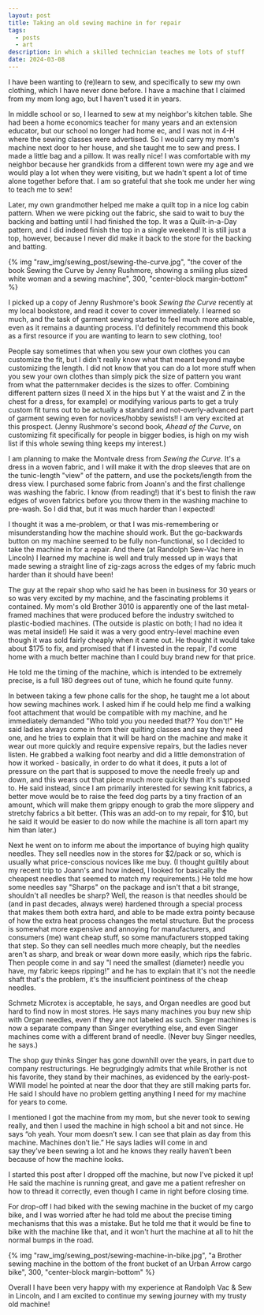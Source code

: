 ```yaml
---
layout: post
title: Taking an old sewing machine in for repair
tags:
  - posts
  - art
description: in which a skilled technician teaches me lots of stuff
date: 2024-03-08
---
```


I have been wanting to (re)learn to sew, and specifically to sew my own clothing, which I have never done before. I have a machine that I claimed from my mom long ago, but I haven't used it in years. 

In middle school or so, I learned to sew at my neighbor's kitchen table. She had been a home economics teacher for many years and an extension educator, but our school no longer had home ec, and I was not in 4-H where the sewing classes were advertised. So I would carry my mom's machine next door to her house, and she taught me to sew and press. I made a little bag and a pillow. It was really nice! I was comfortable with my neighbor because her grandkids from a different town were my age and we would play a lot when they were visiting, but we hadn't spent a lot of time alone together before that. I am so grateful that she took me under her wing to teach me to sew! 

Later, my own grandmother helped me make a quilt top in a nice log cabin pattern. When we were picking out the fabric, she said to wait to buy the backing and batting until I had finished the top. It was a Quilt-in-a-Day pattern, and I did indeed finish the top in a single weekend! It is still just a top, however, because I never did make it back to the store for the backing and batting. 

{% img "raw_img/sewing_post/sewing-the-curve.jpg", "the cover of the book Sewing the Curve by Jenny Rushmore, showing a smiling plus sized white woman and a sewing machine", 300, "center-block margin-bottom" %}

I picked up a copy of Jenny Rushmore's book _Sewing the Curve_ recently at my local bookstore, and read it cover to cover immediately. I learned so much, and the task of garment sewing started to feel much more attainable, even as it remains a daunting process. I'd definitely recommend this book as a first resource if you are wanting to learn to sew clothing, too!

People say sometimes that when you sew your own clothes you can customize the fit, but I didn't really know what that meant beyond maybe customizing the length. I did not know that you can do a lot more stuff when you sew your own clothes than simply pick the size of pattern you want from what the patternmaker decides is the sizes to offer. Combining different pattern sizes (I need X in the hips but Y at the waist and Z in the chest for a dress, for example) or modifying various parts to get a truly custom fit turns out to be actually a standard and not-overly-advanced part of garment sewing even for novices/hobby sewists!! I am very excited at this prospect. (Jenny Rushmore's second book, _Ahead of the Curve_, on customizing fit specifically for people in bigger bodies, is high on my wish list if this whole sewing thing keeps my interest.) 

I am planning to make the Montvale dress from _Sewing the Curve_. It's a dress in a woven fabric, and I will make it with the drop sleeves that are on the tunic-length "view" of the pattern, and use the pockets/length from the dress view. I purchased some fabric from Joann's and the first challenge was washing the fabric. I know (from reading!) that it's best to finish the raw edges of woven fabrics before you throw them in the washing machine to pre-wash. So I did that, but it was much harder than I expected!

I thought it was a me-problem, or that I was mis-remembering or misunderstanding how the machine should work. But the go-backwards button on my machine seemed to be fully non-functional, so I decided to take the machine in for a repair. And there (at Randolph Sew-Vac here in Lincoln) I learned my machine is well and truly messed up in ways that made sewing a straight line of zig-zags across the edges of my fabric much harder than it should have been! 

The guy at the repair shop who said he has been in business for 30 years or so was very excited by my machine, and the fascinating problems it contained. My mom's old Brother 3010 is apparently one of the last metal-framed machines that were produced before the industry switched to plastic-bodied machines. (The outside is plastic on both; I had no idea it was metal inside!) He said it was a very good entry-level machine even though it was sold fairly cheaply when it came out. He thought it would take about $175 to fix, and promised that if I invested in the repair, I'd come home with a much better machine than I could buy brand new for that price. 

He told me the timing of the machine, which is intended to be extremely precise, is a full 180 degrees out of tune, which he found quite funny. 

In between taking a few phone calls for the shop, he taught me a lot about how sewing machines work. I asked him if he could help me find a walking foot attachment that would be compatible with my machine, and he immediately demanded "Who told you you needed that?? You don't!" He said ladies always come in from their quilting classes and say they need one, and he tries to explain that it will be hard on the machine and make it wear out more quickly and require expensive repairs, but the ladies never listen. He grabbed a walking foot nearby and did a little demonstration of how it worked - basically, in order to do what it does, it puts a lot of pressure on the part that is supposed to move the needle freely up and down, and this wears out that piece much more quickly than it's supposed to. He said instead, since I am primarily interested for sewing knit fabrics, a better move would be to raise the feed dog parts by a tiny fraction of an amount, which will make them grippy enough to grab the more slippery and stretchy fabrics a bit better. (This was an add-on to my repair, for $10, but he said it would be easier to do now while the machine is all torn apart my him than later.)

Next he went on to inform me about the importance of buying high quality needles. They sell needles now in the stores for $2/pack or so, which is usually what price-conscious novices like me buy. (I thought guiltily about my recent trip to Joann's and how indeed, I looked for basically the cheapest needles that seemed to match my requirements.) He told me how some needles say "Sharps" on the package and isn't that a bit strange, shouldn't all needles be sharp? Well, the reason is that needles should be (and in past decades, always were) hardened through a special process that makes them both extra hard, and able to be made extra pointy because of how the extra heat process changes the metal structure. But the process is somewhat more expensive and annoying for manufacturers, and consumers (me) want cheap stuff, so some manufacturers stopped taking that step. So they can sell needles much more cheaply, but the needles aren't as sharp, and break or wear down more easily, which rips the fabric. Then people come in and say "I need the smallest (diameter) needle you have, my fabric keeps ripping!" and he has to explain that it's not the needle shaft that's the problem, it's the insufficient pointiness of the cheap needles. 

Schmetz Microtex is acceptable, he says, and Organ needles are good but hard to find now in most stores. He says many machines you buy new ship with Organ needles, even if they are not labeled as such. Singer machines is now a separate company than Singer everything else, and even Singer machines come with a different brand of needle. (Never buy Singer needles, he says.) 

The shop guy thinks Singer has gone downhill over the years, in part due to company restructurings. He begrudgingly admits that while Brother is not his favorite, they stand by their machines, as evidenced by the early-post-WWII model he pointed at near the door that they are still making parts for. He said I should have no problem getting anything I need for my machine for years to come.

I mentioned I got the machine from my mom, but she never took to sewing really, and then I used the machine in high school a bit and not since. He says “oh yeah. Your mom doesn’t sew. I can see that plain as day from this machine. Machines don’t lie.” He says ladies will come in and say they’ve been sewing a lot and he knows they really haven’t been because of how the machine looks.

I started this post after I dropped off the machine, but now I've picked it up! He said the machine is running great, and gave me a patient refresher on how to thread it correctly, even though I came in right before closing time. 

For drop-off I had biked with the sewing machine in the bucket of my cargo bike, and I was worried after he had told me about the precise timing mechanisms that this was a mistake. But he told me that it would be fine to bike with the machine like that, and it won't hurt the machine at all to hit the normal bumps in the road. 

{% img "raw_img/sewing_post/sewing-machine-in-bike.jpg", "a Brother sewing machine in the bottom of the front bucket of an Urban Arrow cargo bike", 300, "center-block margin-bottom" %}

Overall I have been very happy with my experience at Randolph Vac & Sew in Lincoln, and I am excited to continue my sewing journey with my trusty old machine!



